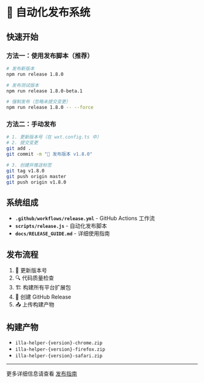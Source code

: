 # 🚀 自动化发布系统

## 快速开始

### 方法一：使用发布脚本（推荐）

```bash
# 发布新版本
npm run release 1.8.0

# 发布测试版本
npm run release 1.8.0-beta.1

# 强制发布（忽略未提交变更）
npm run release 1.8.0 -- --force
```

### 方法二：手动发布

```bash
# 1. 更新版本号（在 wxt.config.ts 中）
# 2. 提交变更
git add .
git commit -m "🔖 发布版本 v1.8.0"

# 3. 创建并推送标签
git tag v1.8.0
git push origin master
git push origin v1.8.0
```

## 系统组成

- **`.github/workflows/release.yml`** - GitHub Actions 工作流
- **`scripts/release.js`** - 自动化发布脚本
- **`docs/RELEASE_GUIDE.md`** - 详细使用指南

## 发布流程

1. 📝 更新版本号
2. 🔍 代码质量检查
3. 🏗️ 构建所有平台扩展包
4. 🎁 创建 GitHub Release
5. 📤 上传构建产物

## 构建产物

- `illa-helper-{version}-chrome.zip`
- `illa-helper-{version}-firefox.zip`
- `illa-helper-{version}-safari.zip`

---

更多详细信息请查看 [发布指南](docs/RELEASE_GUIDE.md) 